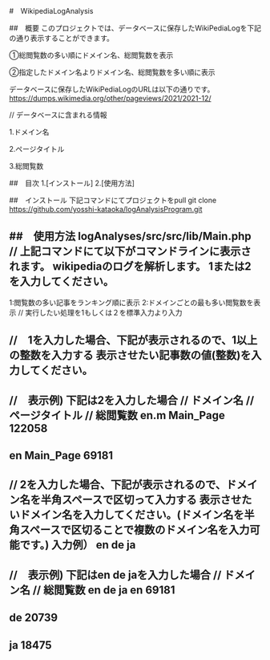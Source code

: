 #　WikipediaLogAnalysis

##　概要
このプロジェクトでは、データベースに保存したWikiPediaLogを下記の通り表示することができます。

①総閲覧数の多い順にドメイン名、総閲覧数を表示

②指定したドメイン名よりドメイン名、総閲覧数を多い順に表示

データベースに保存したWikiPediaLogのURLは以下の通りです。
https://dumps.wikimedia.org/other/pageviews/2021/2021-12/

// データベースに含まれる情報

1.ドメイン名

2.ページタイトル

3.総閲覧数

##　目次
1.[インストール]
2.[使用方法]

##　インストール
下記コマンドにてプロジェクトをpull
git clone https://github.com/yosshi-kataoka/logAnalysisProgram.git

##　使用方法
logAnalyses/src/src/lib/Main.php
// 上記コマンドにて以下がコマンドラインに表示されます。
wikipediaのログを解析します。
1または2を入力してください。
------------------------------
1:閲覧数の多い記事をランキング順に表示
2:ドメインごとの最も多い閲覧数を表示
// 実行したい処理を1もしくは２を標準入力より入力

//　1を入力した場合、下記が表示されるので、1以上の整数を入力する
表示させたい記事数の値(整数)を入力してください。
------------------------------

//　表示例) 下記は2を入力した場合
// ドメイン名
// ページタイトル
// 総閲覧数
en.m
Main_Page
122058
------------------------------
en
Main_Page
69181
------------------------------

// 2を入力した場合、下記が表示されるので、ドメイン名を半角スペースで区切って入力する
表示させたいドメイン名を入力してください。(ドメイン名を半角スペースで区切ることで複数のドメイン名を入力可能です。)
入力例） en de ja
------------------------------
//　表示例) 下記はen de jaを入力した場合
// ドメイン名
// 総閲覧数
en de ja
en
69181
------------------------------
de
20739
------------------------------
ja
18475
------------------------------
